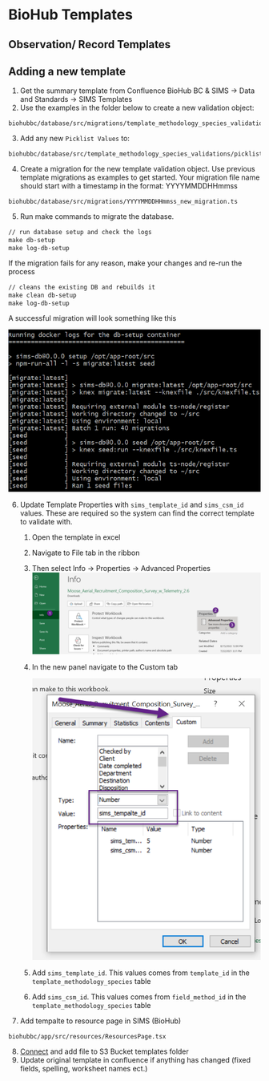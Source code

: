 # BioHub Templates
## Observation/ Record Templates
## Adding a new template

1. Get the summary template from Confluence BioHub BC & SIMS -> Data and Standards -> SIMS Templates
2. Use the examples in the folder below to create a new validation object:
```
biohubbc/database/src/migrations/template_methodology_species_validations/new_template.ts
```
3. Add any new `Picklist Values` to: 
```
biohubbc/database/src/template_methodology_species_validations/picklist_variables/v0.2.ts
```
4. Create a migration for the new template validation object. Use previous template migrations as examples to get started. Your migration file name should start with a timestamp in the format: YYYYMMDDHHmmss
```
biohubbc/database/src/migrations/YYYYMMDDHHmmss_new_migration.ts
```
5. Run make commands to migrate the database.
```
// run database setup and check the logs
make db-setup
make log-db-setup
```

If the migration fails for any reason, make your changes and re-run the process
```
// cleans the existing DB and rebuilds it
make clean db-setup
make log-db-setup
```


A successful migration will look something like this

![Successful Migration](./images/templates/successful%20migration.png)

6. Update Template Properties with `sims_template_id` and `sims_csm_id` values. These are required so the system can find the correct template to validate with.
    1. Open the template in excel
    2. Navigate to File tab in the ribbon
    3. Then select Info -> Properties -> Advanced Properties
            ![Advanced Properties](./images/templates/advanced%20properties.png)

    4. In the new panel navigate to the Custom tab

        ![Custom Tab](./images/templates/custom%20tab.png)

    5. Add `sims_template_id`. This values comes from `template_id` in the `template_methodology_species` table
    6. Add `sims_csm_id`. This values comes from `field_method_id` in the `template_methodology_species` table

7. Add tempalte to resource page in SIMS (BioHub)
```
biohubbc/app/src/resources/ResourcesPage.tsx
```
8. [Connect](./S3%20Browser.md) and add file to S3 Bucket templates folder
9. Update original template in confluence if anything has changed (fixed fields, spelling, worksheet names ect.)